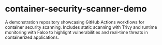 # container-security-scanner-demo
A demonstration repository showcasing GitHub Actions workflows for container security scanning. Includes static scanning with Trivy and runtime monitoring with Falco to highlight vulnerabilities and real-time threats in containerized applications.
